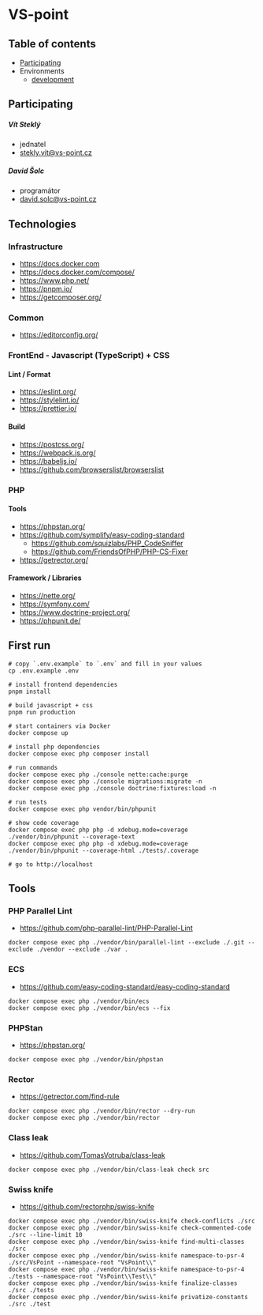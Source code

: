 # VS-point

## Table of contents

- [Participating](#Participating)
- Environments
  - [development](.docs/env.dev.md)

## Participating

##### Vít Steklý
- jednatel
- stekly.vit@vs-point.cz

##### David Šolc
- programátor
- david.solc@vs-point.cz

## Technologies

### Infrastructure

- https://docs.docker.com
- https://docs.docker.com/compose/
- https://www.php.net/
- https://pnpm.io/
- https://getcomposer.org/

### Common

- https://editorconfig.org/

### FrontEnd - Javascript (TypeScript) + CSS

#### Lint / Format

- https://eslint.org/
- https://stylelint.io/
- https://prettier.io/

#### Build

- https://postcss.org/
- https://webpack.js.org/
- https://babeljs.io/
- https://github.com/browserslist/browserslist

### PHP

#### Tools

- https://phpstan.org/
- https://github.com/symplify/easy-coding-standard
  - https://github.com/squizlabs/PHP_CodeSniffer
  - https://github.com/FriendsOfPHP/PHP-CS-Fixer
- https://getrector.org/

#### Framework / Libraries

- https://nette.org/
- https://symfony.com/
- https://www.doctrine-project.org/
- https://phpunit.de/

## First run

```console
# copy `.env.example` to `.env` and fill in your values
cp .env.example .env

# install frontend dependencies
pnpm install

# build javascript + css
pnpm run production

# start containers via Docker
docker compose up

# install php dependencies
docker compose exec php composer install

# run commands
docker compose exec php ./console nette:cache:purge
docker compose exec php ./console migrations:migrate -n
docker compose exec php ./console doctrine:fixtures:load -n

# run tests
docker compose exec php vendor/bin/phpunit

# show code coverage
docker compose exec php php -d xdebug.mode=coverage ./vendor/bin/phpunit --coverage-text
docker compose exec php php -d xdebug.mode=coverage ./vendor/bin/phpunit --coverage-html ./tests/.coverage

# go to http://localhost
```

## Tools

### PHP Parallel Lint

- https://github.com/php-parallel-lint/PHP-Parallel-Lint

```shell
docker compose exec php ./vendor/bin/parallel-lint --exclude ./.git --exclude ./vendor --exclude ./var .
```

### ECS

- https://github.com/easy-coding-standard/easy-coding-standard

```shell
docker compose exec php ./vendor/bin/ecs
docker compose exec php ./vendor/bin/ecs --fix
```

### PHPStan

- https://phpstan.org/

```shell
docker compose exec php ./vendor/bin/phpstan
```

### Rector

- https://getrector.com/find-rule

```shell
docker compose exec php ./vendor/bin/rector --dry-run
docker compose exec php ./vendor/bin/rector
```

### Class leak

- https://github.com/TomasVotruba/class-leak

```shell
docker compose exec php ./vendor/bin/class-leak check src
```

### Swiss knife

- https://github.com/rectorphp/swiss-knife

```shell
docker compose exec php ./vendor/bin/swiss-knife check-conflicts ./src
docker compose exec php ./vendor/bin/swiss-knife check-commented-code ./src --line-limit 10
docker compose exec php ./vendor/bin/swiss-knife find-multi-classes ./src
docker compose exec php ./vendor/bin/swiss-knife namespace-to-psr-4 ./src/VsPoint --namespace-root "VsPoint\\"
docker compose exec php ./vendor/bin/swiss-knife namespace-to-psr-4 ./tests --namespace-root "VsPoint\\Test\\"
docker compose exec php ./vendor/bin/swiss-knife finalize-classes ./src ./tests
docker compose exec php ./vendor/bin/swiss-knife privatize-constants ./src ./test
```
